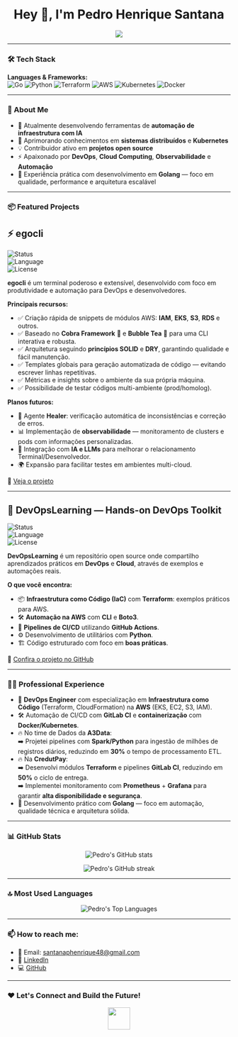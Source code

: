 <h1 align="center">Hey 👋, I'm Pedro Henrique Santana</h1>

<p align="center">
  <img src="https://readme-typing-svg.demolab.com/?lines=DevOps+Engineer;Cloud+Enthusiast;Golang+%F0%9F%90%B9+%2B+Python+%F0%9F%90%8D+Lover;Automation+Addict;Infrastructure+as+Code+%E2%9C%85&center=true&width=500&height=50" />
</p>

---

### 🛠️ Tech Stack

**Languages & Frameworks:**  
![Go](https://img.shields.io/badge/-Golang-00ADD8?style=for-the-badge&logo=go&logoColor=white)  ![Python](https://img.shields.io/badge/-Python-3776AB?style=for-the-badge&logo=python&logoColor=white)  ![Terraform](https://img.shields.io/badge/-Terraform-623CE4?style=for-the-badge&logo=terraform&logoColor=white)  ![AWS](https://img.shields.io/badge/-AWS-232F3E?style=for-the-badge&logo=amazon-aws&logoColor=white)  ![Kubernetes](https://img.shields.io/badge/-Kubernetes-326CE5?style=for-the-badge&logo=kubernetes&logoColor=white)  ![Docker](https://img.shields.io/badge/-Docker-2496ED?style=for-the-badge&logo=docker&logoColor=white)

---

### 🚀 About Me

- 🔭 Atualmente desenvolvendo ferramentas de **automação de infraestrutura com IA**  
- 🌱 Aprimorando conhecimentos em **sistemas distribuídos** e **Kubernetes**  
- 💡 Contribuidor ativo em **projetos open source**  
- ⚡ Apaixonado por **DevOps**, **Cloud Computing**, **Observabilidade** e **Automação**  
- 🐹 Experiência prática com desenvolvimento em **Golang** — foco em qualidade, performance e arquitetura escalável

---

### 📦 Featured Projects

## ⚡ egocli

![Status](https://img.shields.io/badge/status-active-brightgreen)  
![Language](https://img.shields.io/badge/language-Go-blue)  
![License](https://img.shields.io/badge/license-MIT-yellow)  

**egocli** é um terminal poderoso e extensível, desenvolvido com foco em produtividade e automação para DevOps e desenvolvedores.

**Principais recursos:**

- ✅ Criação rápida de snippets de módulos AWS: **IAM**, **EKS**, **S3**, **RDS** e outros.
- ✅ Baseado no **Cobra Framework** 🐍 e **Bubble Tea** 🍵 para uma CLI interativa e robusta.
- ✅ Arquitetura seguindo **princípios SOLID** e **DRY**, garantindo qualidade e fácil manutenção.
- ✅ Templates globais para geração automatizada de código — evitando escrever linhas repetitivas.
- ✅ Métricas e insights sobre o ambiente da sua própria máquina.
- ✅ Possibilidade de testar códigos multi-ambiente (prod/homolog).

**Planos futuros:**

- 🔧 Agente **Healer**: verificação automática de inconsistências e correção de erros.
- 📊 Implementação de **observabilidade** — monitoramento de clusters e pods com informações personalizadas.
- 🤖 Integração com **IA e LLMs** para melhorar o relacionamento Terminal/Desenvolvedor.
- 🌍 Expansão para facilitar testes em ambientes multi-cloud.

🔗 [Veja o projeto](https://github.com/pedrosantan4/egocli)

---

## 🚀 DevOpsLearning — Hands-on DevOps Toolkit

![Status](https://img.shields.io/badge/status-active-brightgreen)  
![Language](https://img.shields.io/badge/language-Go%20%7C%20Python-blue)  
![License](https://img.shields.io/badge/license-MIT-yellow)  

**DevOpsLearning** é um repositório open source onde compartilho aprendizados práticos em **DevOps** e **Cloud**, através de exemplos e automações reais.

**O que você encontra:**

- 📦 **Infraestrutura como Código (IaC)** com **Terraform**: exemplos práticos para AWS.
- 🛠️ **Automação na AWS** com **CLI** e **Boto3**.
- 🚀 **Pipelines de CI/CD** utilizando **GitHub Actions**.
- ⚙️ Desenvolvimento de utilitários com **Python**.
- 🏗️ Código estruturado com foco em **boas práticas**.

🔗 [Confira o projeto no GitHub](https://github.com/pedrosantan4/devopslearning)

---

### 👨‍💻 Professional Experience

- 🚀 **DevOps Engineer** com especialização em **Infraestrutura como Código** (Terraform, CloudFormation) na **AWS** (EKS, EC2, S3, IAM).
- 🛠️ Automação de CI/CD com **GitLab CI** e **containerização** com **Docker/Kubernetes**.
- 🔥 No time de Dados da **A3Data**:  
  ➡️ Projetei pipelines com **Spark/Python** para ingestão de milhões de registros diários, reduzindo em **30%** o tempo de processamento ETL.
- 🔥 Na **CredutPay**:  
  ➡️ Desenvolvi módulos **Terraform** e pipelines **GitLab CI**, reduzindo em **50%** o ciclo de entrega.  
  ➡️ Implementei monitoramento com **Prometheus** + **Grafana** para garantir **alta disponibilidade e segurança**.
- 🐹 Desenvolvimento prático com **Golang** — foco em automação, qualidade técnica e arquitetura sólida.

---

### 📊 GitHub Stats

<p align="center">
  <img src="https://github-readme-stats.vercel.app/api?username=pedrosantan4&show_icons=true&theme=radical&count_private=true" alt="Pedro's GitHub stats"/>
</p>

<p align="center">
  <img src="https://github-readme-streak-stats.herokuapp.com/?user=pedrosantan4&theme=radical" alt="Pedro's GitHub streak"/>
</p>

---

### 🔝 Most Used Languages

<p align="center">
  <img src="https://github-readme-stats.vercel.app/api/top-langs/?username=pedrosantan4&layout=compact&theme=radical&langs_count=6" alt="Pedro's Top Languages"/>
</p>

---

### 📫 How to reach me:

- 📧 Email: santanaphenrique48@gmail.com  
- 💼 [LinkedIn](https://www.linkedin.com/in/pedro-santana-campelo/)  
- 💻 [GitHub](https://github.com/pedrosantan4)  

---

### ❤️ Let's Connect and Build the Future!

<p align="center">
  <img src="https://media.giphy.com/media/hvRJCLFzcasrR4ia7z/giphy.gif" width="50">
</p>
